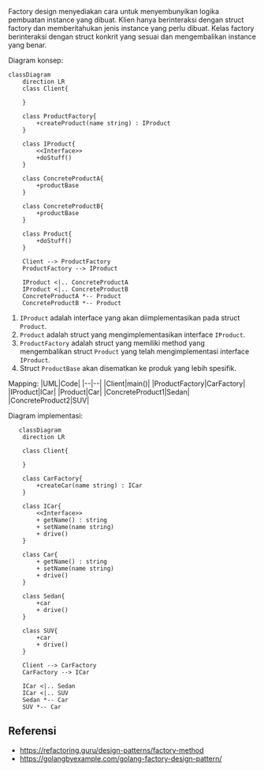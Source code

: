 Factory design menyediakan cara untuk menyembunyikan logika pembuatan instance yang dibuat. Klien hanya berinteraksi dengan struct factory dan memberitahukan jenis instance yang perlu dibuat. Kelas factory berinteraksi dengan struct konkrit yang sesuai dan mengembalikan instance yang benar.

Diagram konsep:
```mermaid
classDiagram
    direction LR
    class Client{

    }

    class ProductFactory{
        +createProduct(name string) : IProduct
    }

    class IProduct{
        <<Interface>>
        +doStuff()
    }

    class ConcreteProductA{
        +productBase
    }

    class ConcreteProductB{
        +productBase
    }

    class Product{
        +doStuff()
    }

    Client --> ProductFactory
    ProductFactory --> IProduct

    IProduct <|.. ConcreteProductA
    IProduct <|.. ConcreteProductB
    ConcreteProductA *-- Product
    ConcreteProductB *-- Product
```

1. `IProduct` adalah interface yang akan diimplementasikan pada struct `Product`.
2. `Product` adalah struct yang mengimplementasikan interface `IProduct`.
3. `ProductFactory` adalah struct yang memiliki method yang mengembalikan struct `Product` yang telah mengimplementasi interface `IProduct`.
4. Struct `ProductBase` akan disematkan ke produk yang lebih spesifik.

Mapping:
|UML|Code|
|--|--|
|Client|main()|
|ProductFactory|CarFactory|
|IProduct|ICar|
|Product|Car|
|ConcreteProduct1|Sedan|
|ConcreteProduct2|SUV|

Diagram implementasi:
```mermaid
   classDiagram
    direction LR

    class Client{

    }

    class CarFactory{
        +createCar(name string) : ICar
    }

    class ICar{
        <<Interface>>
        + getName() : string
        + setName(name string)
        + drive()
    }

    class Car{
        + getName() : string
        + setName(name string)
        + drive()
    }

    class Sedan{
        +car
        + drive()
    }

    class SUV{
        +car
        + drive()
    }
   
    Client --> CarFactory
    CarFactory --> ICar

    ICar <|.. Sedan
    ICar <|.. SUV
    Sedan *-- Car
    SUV *-- Car
```

## Referensi
- https://refactoring.guru/design-patterns/factory-method
- https://golangbyexample.com/golang-factory-design-pattern/
